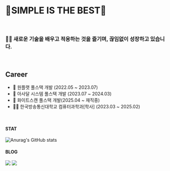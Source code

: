 # 🔭SIMPLE IS THE BEST🌱  
<br>

### 🧑‍💻 새로운 기술을 배우고 적응하는 것을 즐기며, 끊임없이 성장하고 있습니다.  
<br>                                             
   
## Career
- 🏢 원플랫 풀스택 개발 (2022.05 ~ 2023.07)
- 🏢 아사달 시스템 풀스택 개발 (2023.07 ~ 2024.03)
- 🏢 화이트스캔 풀스택 개발(2025.04 ~ 재직중)
- 👨‍🎓 한국방송통신대학교 컴퓨터과학과[학사] (2023.03 ~ 2025.02)
<br>   
  

#### STAT

![Anurag's GitHub stats](https://github-readme-stats.vercel.app/api?username=babyslayerr&show_icons=true&theme=transparent)
<br/>
<!-- [![Solved.ac 프로필](http://mazassumnida.wtf/api/v2/generate_badge?boj=whdghks619)](https://solved.ac/whdghks619) -->

#### BLOG

<a href="https://velog.io/@babyslayerr" target="_blank"><img src="https://img.shields.io/badge/VELOG-black?logo=VELOG&logoColor=#00FA9A"/></a>
<a href="https://blog.naver.com/gksqlcxkdns1" target="_blank"><img src="https://img.shields.io/badge/NAVER--BLOG-black?logo=Naver&logoColor=#03C75A"/></a>

<!--
**babyslayerr/babyslayerr** is a ✨ _special_ ✨ repository because its `README.md` (this file) appears on your GitHub profile.

Here are some ideas to get you started:

- 🔭 I’m currently working on ...
- 🌱 I’m currently learning ...
- 👯 I’m looking to collaborate on ...
- 🤔 I’m looking for help with ...
- 💬 Ask me about ...
- 📫 How to reach me: ...
- 😄 Pronouns: ...
- ⚡ Fun fact: ...
-->
